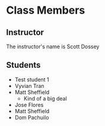# Class Members

## Instructor

The instructor's name is Scott Dossey

## Students

* Test student 1
* Vyvian Tran
* Matt Sheffield
    - Kind of a big deal
* Jose Flores
* Matt Sheffield
* Dom Pachuilo
